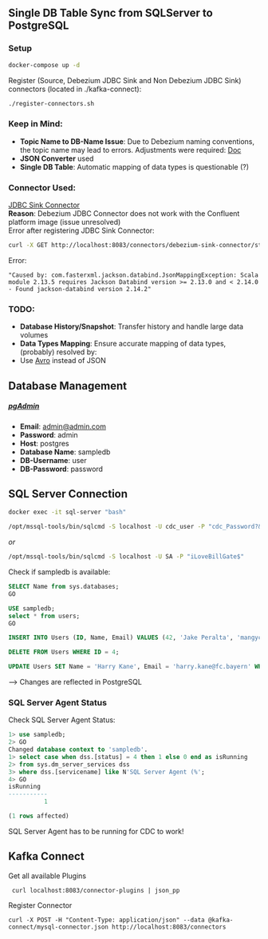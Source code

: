 ## Single DB Table Sync from SQLServer to PostgreSQL

### Setup
```bash
docker-compose up -d
```
Register (Source, Debezium JDBC Sink and Non Debezium JDBC Sink) connectors (located in ./kafka-connect):
```bash
./register-connectors.sh
```

### Keep in Mind:
- **Topic Name to DB-Name Issue**: Due to Debezium naming conventions, the topic name may lead to errors. Adjustments were required: [Doc](https://docs.confluent.io/kafka-connectors/jdbc/current/sink-connector/sink_config_options.html#data-mapping)
- **JSON Converter** used
- **Single DB Table**: Automatic mapping of data types is questionable (?)

### Connector Used:
[JDBC Sink Connector](https://docs.confluent.io/kafka-connectors/jdbc/current/sink-connector/overview.html#jdbc-sink-connector-for-cp)  
**Reason**: Debezium JDBC Connector does not work with the Confluent platform image (issue unresolved)  
Error after registering JDBC Sink Connector:
```bash
curl -X GET http://localhost:8083/connectors/debezium-sink-connector/status
```
Error:  
```plaintext
"Caused by: com.fasterxml.jackson.databind.JsonMappingException: Scala module 2.13.5 requires Jackson Databind version >= 2.13.0 and < 2.14.0 - Found jackson-databind version 2.14.2"
```

### TODO:
- **Database History/Snapshot**: Transfer history and handle large data volumes
- **Data Types Mapping**: Ensure accurate mapping of data types, (probably) resolved by:
- Use [Avro](https://debezium.io/documentation/reference/stable/configuration/avro.html) instead of JSON


## Database Management

##### [pgAdmin](http://localhost:8082)
- **Email**: admin@admin.com
- **Password**: admin
- **Host**: postgres
- **Database Name**: sampledb
- **DB-Username**: user
- **DB-Password**: password

## SQL Server Connection

```bash
docker exec -it sql-server "bash"
```

```bash
/opt/mssql-tools/bin/sqlcmd -S localhost -U cdc_user -P "cdc_Password?&"
```
*or*
```bash
/opt/mssql-tools/bin/sqlcmd -S localhost -U SA -P "iLoveBillGate$"
```
Check if sampledb is available:
```sql
SELECT Name from sys.databases;
GO
```

```sql
USE sampledb;
select * from users;
GO
```
```sql
INSERT INTO Users (ID, Name, Email) VALUES (42, 'Jake Peralta', 'mangycarl@nypd.com');
```
```sql
DELETE FROM Users WHERE ID = 4;
```
```sql
UPDATE Users SET Name = 'Harry Kane', Email = 'harry.kane@fc.bayern' WHERE ID = 1;
```
--> Changes are reflected in PostgreSQL

### SQL Server Agent Status
Check SQL Server Agent Status:
```sql
1> use sampledb;
2> GO
Changed database context to 'sampledb'.
1> select case when dss.[status] = 4 then 1 else 0 end as isRunning
2> from sys.dm_server_services dss
3> where dss.[servicename] like N'SQL Server Agent (%';
4> GO
isRunning  
-----------
          1

(1 rows affected)
```
SQL Server Agent has to be running for CDC to work!

## Kafka Connect
Get all available Plugins
```
 curl localhost:8083/connector-plugins | json_pp
```
Register Connector
```
curl -X POST -H "Content-Type: application/json" --data @kafka-connect/mysql-connector.json http://localhost:8083/connectors